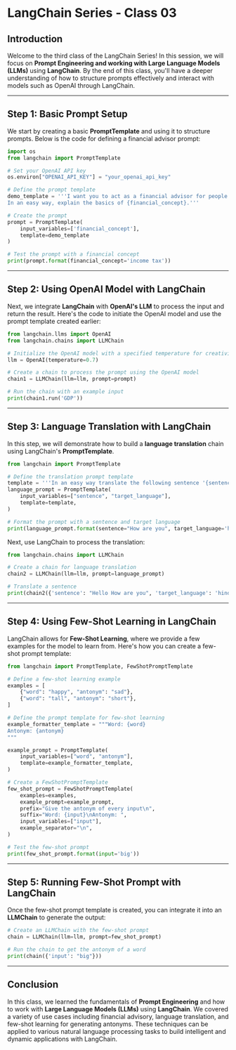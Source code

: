 

# LangChain Series - Class 03

## **Introduction**

Welcome to the third class of the LangChain Series! In this session, we will focus on **Prompt Engineering and working with Large Language Models (LLMs)** using **LangChain**. By the end of this class, you'll have a deeper understanding of how to structure prompts effectively and interact with models such as OpenAI through LangChain.

---

## **Step 1: Basic Prompt Setup**

We start by creating a basic **PromptTemplate** and using it to structure prompts. Below is the code for defining a financial advisor prompt:

```python
import os
from langchain import PromptTemplate

# Set your OpenAI API key
os.environ["OPENAI_API_KEY"] = "your_openai_api_key"

# Define the prompt template
demo_template = '''I want you to act as a financial advisor for people.
In an easy way, explain the basics of {financial_concept}.'''

# Create the prompt
prompt = PromptTemplate(
    input_variables=['financial_concept'],
    template=demo_template
)

# Test the prompt with a financial concept
print(prompt.format(financial_concept='income tax'))
```

---

## **Step 2: Using OpenAI Model with LangChain**

Next, we integrate **LangChain** with **OpenAI's LLM** to process the input and return the result. Here's the code to initiate the OpenAI model and use the prompt template created earlier:

```python
from langchain.llms import OpenAI
from langchain.chains import LLMChain

# Initialize the OpenAI model with a specified temperature for creativity
llm = OpenAI(temperature=0.7)

# Create a chain to process the prompt using the OpenAI model
chain1 = LLMChain(llm=llm, prompt=prompt)

# Run the chain with an example input
print(chain1.run('GDP'))
```

---

## **Step 3: Language Translation with LangChain**

In this step, we will demonstrate how to build a **language translation** chain using LangChain's **PromptTemplate**.

```python
from langchain import PromptTemplate

# Define the translation prompt template
template = '''In an easy way translate the following sentence '{sentence}' into {target_language}'''
language_prompt = PromptTemplate(
    input_variables=["sentence", "target_language"],
    template=template,
)

# Format the prompt with a sentence and target language
print(language_prompt.format(sentence="How are you", target_language='hindi'))
```

Next, use LangChain to process the translation:

```python
from langchain.chains import LLMChain

# Create a chain for language translation
chain2 = LLMChain(llm=llm, prompt=language_prompt)

# Translate a sentence
print(chain2({'sentence': "Hello How are you", 'target_language': 'hindi'}))
```

---

## **Step 4: Using Few-Shot Learning in LangChain**

LangChain allows for **Few-Shot Learning**, where we provide a few examples for the model to learn from. Here's how you can create a few-shot prompt template:

```python
from langchain import PromptTemplate, FewShotPromptTemplate

# Define a few-shot learning example
examples = [
    {"word": "happy", "antonym": "sad"},
    {"word": "tall", "antonym": "short"},
]

# Define the prompt template for few-shot learning
example_formatter_template = """Word: {word}
Antonym: {antonym}
"""

example_prompt = PromptTemplate(
    input_variables=["word", "antonym"],
    template=example_formatter_template,
)

# Create a FewShotPromptTemplate
few_shot_prompt = FewShotPromptTemplate(
    examples=examples,
    example_prompt=example_prompt,
    prefix="Give the antonym of every input\n",
    suffix="Word: {input}\nAntonym: ",
    input_variables=["input"],
    example_separator="\n",
)

# Test the few-shot prompt
print(few_shot_prompt.format(input='big'))
```

---

## **Step 5: Running Few-Shot Prompt with LangChain**

Once the few-shot prompt template is created, you can integrate it into an **LLMChain** to generate the output:

```python
# Create an LLMChain with the few-shot prompt
chain = LLMChain(llm=llm, prompt=few_shot_prompt)

# Run the chain to get the antonym of a word
print(chain({'input': "big"}))
```

---

## **Conclusion**

In this class, we learned the fundamentals of **Prompt Engineering** and how to work with **Large Language Models (LLMs)** using **LangChain**. We covered a variety of use cases including financial advisory, language translation, and few-shot learning for generating antonyms. These techniques can be applied to various natural language processing tasks to build intelligent and dynamic applications with LangChain.